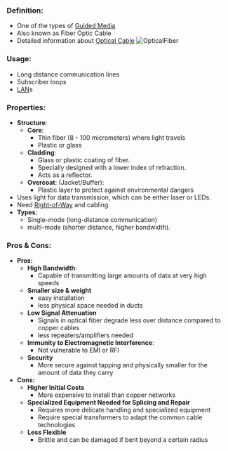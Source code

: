 ### Definition:
- One of the types of [Guided Media](Guided%20Media.md)
- Also known as Fiber Optic Cable
- Detailed information about [Optical Cable](https://www.geeksforgeeks.org/fiber-optics-and-types/?ref=lbp)
![OpticalFiber](OpticalFiber.png)
### Usage:
- Long distance communication lines
- Subscriber loops
- [LAN](LAN.md)s
### Properties:
- **Structure**:
	- **Core**: 
		- Thin fiber (8 - 100 micrometers) where light travels
		- Plastic or glass
	- **Cladding**:
		- Glass or plastic coating of fiber. 
		- Specially designed with a lower index of refraction. 
		- Acts as a reflector.
	- **Overcoat**: (Jacket/Buffer): 
		- Plastic layer to protect against environmental dangers
- Uses light for data transmission, which can be either laser or LEDs.
- Need [Right-of-Way](Right-of-Way.md) and cabling
- **Types**:
	- Single-mode (long-distance communication)
	- multi-mode (shorter distance, higher bandwidth).
### Pros & Cons:
- **Pros:** 
	- **High Bandwidth**:
		- Capable of transmitting large amounts of data at very high speeds
	- **Smaller size & weight**
		- easy installation
		- less physical space needed in ducts
	- **Low Signal Attenuation**
		- Signals in optical fiber degrade less over distance compared to copper cables
		- less repeaters/amplifiers needed
	- **Immunity to Electromagnetic Interference**:
		- Not vulnerable to EMI or RFI
	- **Security**
		- More secure against tapping and physically smaller for the amount of data they carry
- **Cons:** 
	- **Higher Initial Costs**
		- More expensive to install than copper networks
	- **Specialized Equipment Needed for Splicing and Repair**
		- Requires more delicate handling and specialized equipment
		- Require special transformers to adapt the common cable technologies
	- **Less Flexible**
		- Brittle and can be damaged if bent beyond a certain radius